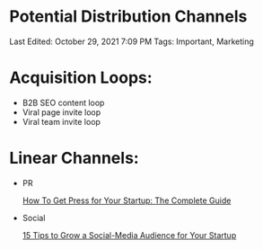# Potential Distribution Channels

Last Edited: October 29, 2021 7:09 PM
Tags: Important, Marketing

# Acquisition Loops:

- B2B SEO content loop
- Viral page invite loop
- Viral team invite loop

# Linear Channels:

- PR
    
    [How To Get Press for Your Startup: The Complete Guide](https://medium.com/startup-grind/how-to-get-press-for-your-startup-the-complete-guide-b79c57318113)
    
- Social
    
    [15 Tips to Grow a Social-Media Audience for Your Startup](https://www.entrepreneur.com/article/253858)